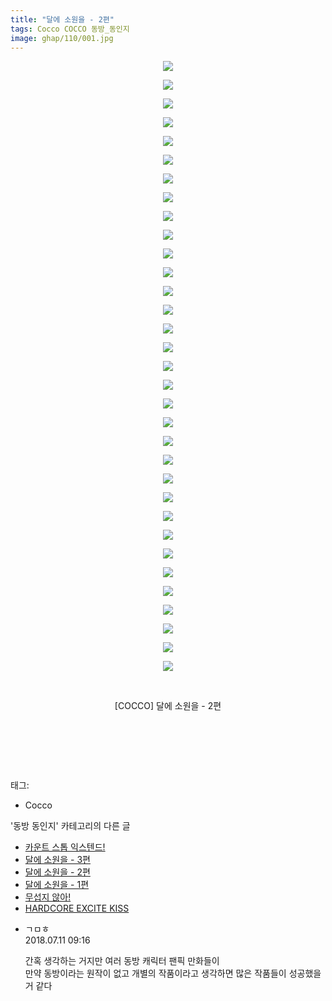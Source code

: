 ```yaml
---
title: "달에 소원을 - 2편"
tags: Cocco COCCO 동방_동인지
image: ghap/110/001.jpg
---
```

<div class="article">
<p style="text-align: center; clear: none; float: none;"><img src="{{ site.nasurl }}/ghap/110/001.jpg"/></p>
<p style="text-align: center; clear: none; float: none;"><img src="{{ site.nasurl }}/ghap/110/002.jpg"/></p>
<p style="text-align: center; clear: none; float: none;"><img src="{{ site.nasurl }}/ghap/110/003.jpg"/></p>
<p style="text-align: center; clear: none; float: none;"><img src="{{ site.nasurl }}/ghap/110/004.jpg"/></p>
<p style="text-align: center; clear: none; float: none;"><img src="{{ site.nasurl }}/ghap/110/005.jpg"/></p>
<p style="text-align: center; clear: none; float: none;"><img src="{{ site.nasurl }}/ghap/110/006.jpg"/></p>
<p style="text-align: center; clear: none; float: none;"><img src="{{ site.nasurl }}/ghap/110/007.jpg"/></p>
<p style="text-align: center; clear: none; float: none;"><img src="{{ site.nasurl }}/ghap/110/008.jpg"/></p>
<p style="text-align: center; clear: none; float: none;"><img src="{{ site.nasurl }}/ghap/110/009.jpg"/></p>
<p style="text-align: center; clear: none; float: none;"><img src="{{ site.nasurl }}/ghap/110/010.jpg"/></p>
<p style="text-align: center; clear: none; float: none;"><img src="{{ site.nasurl }}/ghap/110/011.jpg"/></p>
<p style="text-align: center; clear: none; float: none;"><img src="{{ site.nasurl }}/ghap/110/012.jpg"/></p>
<p style="text-align: center; clear: none; float: none;"><img src="{{ site.nasurl }}/ghap/110/013.jpg"/></p>
<p style="text-align: center; clear: none; float: none;"><img src="{{ site.nasurl }}/ghap/110/014.jpg"/></p>
<p style="text-align: center; clear: none; float: none;"><img src="{{ site.nasurl }}/ghap/110/015.jpg"/></p>
<p style="text-align: center; clear: none; float: none;"><img src="{{ site.nasurl }}/ghap/110/016.jpg"/></p>
<p style="text-align: center; clear: none; float: none;"><img src="{{ site.nasurl }}/ghap/110/017.jpg"/></p>
<p style="text-align: center; clear: none; float: none;"><img src="{{ site.nasurl }}/ghap/110/018.jpg"/></p>
<p style="text-align: center; clear: none; float: none;"><img src="{{ site.nasurl }}/ghap/110/019.jpg"/></p>
<p style="text-align: center; clear: none; float: none;"><img src="{{ site.nasurl }}/ghap/110/020.jpg"/></p>
<p style="text-align: center; clear: none; float: none;"><img src="{{ site.nasurl }}/ghap/110/021.jpg"/></p>
<p style="text-align: center; clear: none; float: none;"><img src="{{ site.nasurl }}/ghap/110/022.jpg"/></p>
<p style="text-align: center; clear: none; float: none;"><img src="{{ site.nasurl }}/ghap/110/023.jpg"/></p>
<p style="text-align: center; clear: none; float: none;"><img src="{{ site.nasurl }}/ghap/110/024.jpg"/></p>
<p style="text-align: center; clear: none; float: none;"><img src="{{ site.nasurl }}/ghap/110/025.jpg"/></p>
<p style="text-align: center; clear: none; float: none;"><img src="{{ site.nasurl }}/ghap/110/026.jpg"/></p>
<p style="text-align: center; clear: none; float: none;"><img src="{{ site.nasurl }}/ghap/110/027.jpg"/></p>
<p style="text-align: center; clear: none; float: none;"><img src="{{ site.nasurl }}/ghap/110/028.jpg"/></p>
<p style="text-align: center; clear: none; float: none;"><img src="{{ site.nasurl }}/ghap/110/029.jpg"/></p>
<p style="text-align: center; clear: none; float: none;"><img src="{{ site.nasurl }}/ghap/110/030.jpg"/></p>
<p style="text-align: center; clear: none; float: none;"><img src="{{ site.nasurl }}/ghap/110/031.jpg"/></p>
<p style="text-align: center; clear: none; float: none;"><img src="{{ site.nasurl }}/ghap/110/032.jpg"/></p>
<p style="text-align: center; clear: none; float: none;"><img src="{{ site.nasurl }}/ghap/110/033.jpg"/></p>
<p style="text-align: center; clear: none; float: none;"><br/></p>
<p style="text-align: center; clear: none; float: none;">[COCCO] 달에 소원을 - 2편</p>
<p style="text-align: center; clear: none; float: none;"><br/></p>
<p style="text-align: center; clear: none; float: none;"><br/></p>
<p><br/></p>
</div><div class="tagTrail">
<p>태그: </p>
<ul>
<li>Cocco</li>
</ul>
</div><div class="another">
<p>'동방 동인지' 카테고리의 다른 글</p>
<ul>
<li><a href="/2016-06-18-ghap_112">카운트 스톱 익스텐드!</a></li>
<li><a href="/2016-06-18-ghap_111">달에 소원을 - 3편</a></li>
<li><a href="/2016-06-18-ghap_110">달에 소원을 - 2편</a></li>
<li><a href="/2016-06-18-ghap_109">달에 소원을 - 1편</a></li>
<li><a href="/2016-06-18-ghap_108">무섭지 않아!</a></li>
<li><a href="/2016-06-18-ghap_107">HARDCORE EXCITE KISS</a></li>
</ul>
</div><div class="cb_module cb_fluid">
<div class="cb_wrt cb_profile">
<div class="comment">
<ul>
<li class="cb_thumb_off" id="comment15283927">
<div class="cb_comment_area">
<div class="cb_info_area">
<div class="cb_section">
<span class="cb_nick_name">ㄱㅁㅎ</span>
</div>
<div class="cb_section">
<span class="cb_date">2018.07.11 09:16 </span>
</div>
</div>
<div class="cb_dsc_comment">
<p class="cb_dsc">
											간혹 생각하는 거지만 여러 동방 캐릭터 팬픽 만화들이<br/>
만약 동방이라는 원작이 없고 개별의 작품이라고 생각하면 많은 작품들이 성공했을 거 같다
										</p>
</div>
</div></li>
</ul>
</div>
</div><!-- commentList close -->
</div>